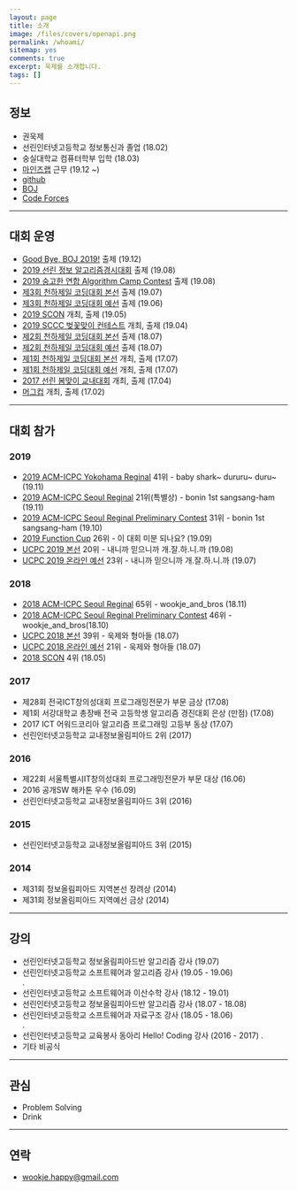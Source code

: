 ```yaml
---
layout: page
title: 소개
image: /files/covers/openapi.png
permalink: /whoami/
sitemap: yes
comments: true
excerpt: 욱제를 소개합니다.
tags: []
---
```


## 정보

* 권욱제
* 선린인터넷고등학교 정보통신과 졸업 (18.02)
* 숭실대학교 컴퓨터학부 입학 (18.03)
* [마인즈랩](https://mindslab.ai/kr) 근무 (19.12 ~)
* [github](https://github.com/wookje)
* [BOJ](https://www.acmicpc.net/user/wookje)
* [Code Forces](http://codeforces.com/profile/wo_okje)

---

## 대회 운영

* [Good Bye, BOJ 2019!](https://www.acmicpc.net/contest/view/497) 출제 (19.12)  
* [2019 선린 정보 알고리즘경시대회](https://www.acmicpc.net/contest/view/456) 출제 (19.08)  
* [2019 숭고한 연합 Algorithm Camp Contest](https://www.acmicpc.net/contest/view/448) 출제 (19.08)  
* [제3회 천하제일 코딩대회 본선](https://www.acmicpc.net/contest/view/438) 출제 (19.07)  
* [제3회 천하제일 코딩대회 예선](https://www.acmicpc.net/contest/view/436) 출제 (19.06)
* [2019 SCON](https://www.acmicpc.net/contest/view/416) 개최, 출제 (19.05)  
* [2019 SCCC 벚꽃맞이 컨테스트](https://www.acmicpc.net/contest/view/402) 개최, 출제 (19.04)  
* [제2회 천하제일 코딩대회 본선](https://www.acmicpc.net/contest/view/310) 출제 (18.07)  
* [제2회 천하제일 코딩대회 예선](https://www.acmicpc.net/contest/view/303) 출제 (18.07)
* [제1회 천하제일 코딩대회 본선](https://www.acmicpc.net/contest/view/242) 개최, 출제 (17.07)  
* [제1회 천하제일 코딩대회 예선](https://www.acmicpc.net/contest/view/241) 개최, 출제 (17.07)
* [2017 선린 봄맞이 교내대회](https://www.acmicpc.net/contest/view/221) 개최, 출제 (17.04)
* [머그컵](https://www.acmicpc.net/contest/view/213) 개최, 출제 (17.02)

---

## 대회 참가

### 2019
* [2019 ACM-ICPC Yokohama Reginal](https://icpc.iisf.or.jp/2019-yokohama/asia-yokohama-regional-contest-2019/?fbclid=IwAR2qIx7zUI7eunGRkRIOh83OJ3A-jllgHMTRzoOXrquHIsNt6j-e2S1tWV4) 41위 - baby shark~ dururu~ duru~ (19.11)  
* [2019 ACM-ICPC Seoul Reginal](http://icpckorea.org/archives/1998) 21위(특별상) - bonin 1st sangsang-ham (19.11)  
* [2019 ACM-ICPC Seoul Reginal Preliminary Contest](http://icpckorea.org/archives/1897) 31위 - bonin 1st sangsang-ham (19.10)  
* [2019 Function Cup](https://oj.uz/contest/view/FUNCTIONCUP4) 26위 - 이 대회 미분 되나요? (19.09)  
* [UCPC 2019 본선](https://www.acmicpc.net/contest/view/450) 20위 - 내니까 믿으니까 개.잘.하.니.까 (19.08)  
* [UCPC 2019 온라인 예선](https://www.acmicpc.net/contest/view/449) 23위 - 내니까 믿으니까 개.잘.하.니.까 (19.07)  

### 2018
* [2018 ACM-ICPC Seoul Reginal](http://icpckorea.org/archives/1774) 65위 - wookje_and_bros (18.11)  
* [2018 ACM-ICPC Seoul Reginal Preliminary Contest](http://icpckorea.org/archives/1659) 46위 - wookje_and_bros(18.10)  
* [UCPC 2018 본선](https://www.acmicpc.net/contest/view/314) 39위 - 욱제와 형아들 (18.07)  
* [UCPC 2018 온라인 예선](https://www.acmicpc.net/contest/view/307) 21위 - 욱제와 형아들 (18.07)  
* [2018 SCON](http://contest.sccc.kr/2018SCON/) 4위 (18.05)

### 2017
* 제28회 전국ICT창의성대회 프로그래밍전문가 부문 금상 (17.08)
* 제1회 서강대학교 총장배 전국 고등학생 알고리즘 경진대회 은상 (만점) (17.08)
* 2017 ICT 어워드코리아 알고리즘 프로그래밍 고등부 동상 (17.07)
* 선린인터넷고등학교 교내정보올림피아드 2위 (2017)

### 2016
* 제22회 서울특별시IT창의성대회 프로그래밍전문가 부문 대상 (16.06)
* 2016 공개SW 해카톤 우수 (16.09)  
* 선린인터넷고등학교 교내정보올림피아드 3위 (2016)

### 2015
* 선린인터넷고등학교 교내정보올림피아드 3위 (2015)

### 2014
* 제31회 정보올림피아드 지역본선 장려상 (2014)
* 제31회 정보올림피아드 지역예선 금상 (2014)

---

## 강의

* 선린인터넷고등학교 정보올림피아드반 알고리즘 강사 (19.07)  
* 선린인터넷고등학교 소프트웨어과 알고리즘 강사 (19.05 - 19.06)  
.
* 선린인터넷고등학교 소프트웨어과 이산수학 강사 (18.12 - 19.01)
* 선린인터넷고등학교 정보올림피아드반 알고리즘 강사 (18.07 - 18.08)  
* 선린인터넷고등학교 소프트웨어과 자료구조 강사 (18.05 - 18.06)  
.  
* 선린인터넷고등학교 교육봉사 동아리 Hello! Coding 강사 (2016 - 2017)
.  
* 기타 비공식

---

## 관심

* Problem Solving
* Drink

---

## 연락

* wookje.happy@gmail.com
